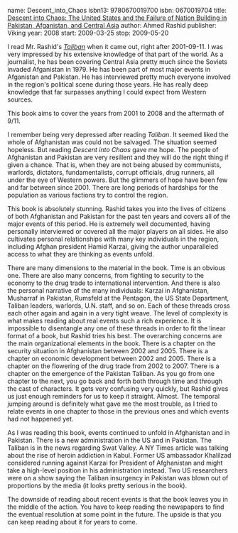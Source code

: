 name: Descent_into_Chaos
isbn13: 9780670019700
isbn: 0670019704
title: [Descent into Chaos: The United States and the Failure of Nation Building in Pakistan, Afganistan, and Central Asia](http://amzn.com/0670019704)
author: Ahmed Rashid
publisher: Viking
year: 2008
start: 2009-03-25
stop: 2009-05-20

I read Mr. Rashid's [_Taliban_](http://amzn.com/0300089023)
when it came out, right after 2001-09-11.  I was
very impressed by his extensive knowledge of that part of the world.  As a
journalist, he has been covering Central Asia pretty much since the Soviets
invaded Afganistan in 1979.  He has been part of most major events in
Afganistan and Pakistan.  He has interviewed pretty much everyone involved in
the region's political scene during those years.  He has really deep knowledge
that far surpasses anything I could expect from Western sources.

This book aims to cover the years from 2001 to 2008 and the aftermath of 9/11.

I remember being very depressed after reading _Taliban_.  It seemed liked the
whole of Afghanistan was could not be salvaged.  The situation seemed hopeless.
But reading _Descent into Chaos_ gave me hope.  The people of Afghanistan and
Pakistan are very resilient and they will do the right thing if given a chance.
That is, when they are not being abused by communists, warlords, dictators,
fundamentalists, corrupt officials, drug runners, all under the eye of Western
powers.  But the glimmers of hope have been few and far between since 2001.
There are long periods of hardships for the population as various factions try
to control the region.

This book is absolutely stunning.  Rashid takes you into the lives of citizens
of both Afghanistan and Pakistan for the past ten years and covers all of the
major events of this period.  He is extremely well documented, having personally
interviewed or covered all the major players on all sides.  He also cultivates
personal relationships with many key individuals in the region, including
Afghan president Hamid Karzai, giving the author unparalleled access to what
they are thinking as events unfold.

There are many dimensions to the material in the book.  Time is an obvious one.
There are also many concerns, from fighting to security to the economy to the
drug trade to international intervention.  And there is also the personal
narrative of the many individuals: Karzai in Afghanistan, Musharraf in Pakistan,
Rumsfeld at the Pentagon, the US State Department, Taliban leaders, warlords,
U.N. staff, and so on.  Each of these threads cross each other again and again
in a very tight weave.  The level of complexity is what makes reading about
real events such a rich experience.  It is impossible to disentangle any one of
these threads in order to fit the linear format of a book, but Rashid tries his
best.  The overarching concerns are the main organizational elements in the
book.  There is a chapter on the security situation in Afghanistan between 2002
and 2005.  There is a chapter on economic development between 2002 and 2005.
There is a chapter on the flowering of the drug trade from 2002 to 2007.  There
is a chapter on the emergence of the Pakistan Taliban.  As you go from one
chapter to the next, you go back and forth both through time and through the
cast of characters.  It gets very confusing very quickly, but Rashid gives us
just enough reminders for us to keep it straight.  Almost.  The temporal
jumping around is definitely what gave me the most trouble, as I tried to
relate events in one chapter to those in the previous ones and which events
had not happened yet.

As I was reading this book, events continued to unfold in Afghanistan and in
Pakistan.  There is a new administration in the US and in Pakistan.  The
Taliban is in the news regarding Swat Valley.  A NY Times article was talking
about the rise of heroin addiction in Kabul.  Former US ambassador Khalilzad
considered running against Karzai for President of Afghanistan and might take
a high-level position in his administration instead.  Two US researchers were
on a show saying the Taliban insurgency in Pakistan was blown out of proportions
by the media (it looks pretty serious in the book).

The downside of reading about recent events is that the book leaves you in the
middle of the action.  You have to keep reading the newspapers to find the
eventual resolution at some point in the future.  The upside is that you can
keep reading about it for years to come.
